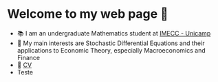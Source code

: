 # Welcome to my web page 👋

- 📚 I am an undergraduate Mathematics student at [IMECC - Unicamp](https://www.ime.unicamp.br/)
- 🔎 My main interests are Stochastic Differential Equations and their applications to Economic Theory, especially Macroeconomics and Finance
- 📃 [CV](https://github.com/adairneto/CV/blob/main/CV.pdf)
- Teste
